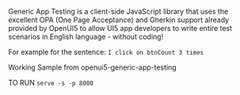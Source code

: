 Generic App Testing is a client-side JavaScript library that uses the excellent OPA (One Page Acceptance) and Gherkin support already provided by OpenUI5 to allow UI5 app developers to write entire test scenarios in English language - without coding!

For example for the sentence:
`I click on btnCount 3 times`

Working Sample from openui5-generic-app-testing


TO RUN
`serve -s -p 8080`
